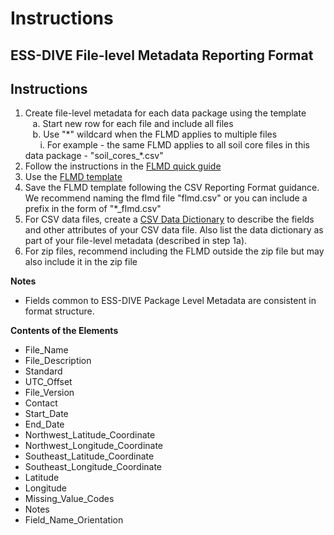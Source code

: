 # Instructions

## ESS-DIVE File-level Metadata Reporting Format

## Instructions

1. Create file-level metadata for each data package using the template  
&nbsp;&nbsp;&nbsp;a. Start new row for each file and include all files  
&nbsp;&nbsp;&nbsp;b. Use "\*" wildcard when the FLMD applies to multiple files  
&nbsp;&nbsp;&nbsp;&nbsp;&nbsp;&nbsp;i. For example - the same FLMD applies to all soil core files in this data package - "soil_cores_\*\.csv"  
2. Follow the instructions in the [FLMD quick guide](documents/flmd_quick_guide.md)  
3. Use the [FLMD template](https://github.com/ess-dive-community/essdive-file-level-metadata/tree/3acd84067cf980484b4b86e95dbdcace42db3796/flmd_template.xlsx)  
4. Save the FLMD template following the CSV Reporting Format guidance. We recommend naming the flmd file "flmd.csv" or you can include a prefix in the form of "\*\_flmd.csv"  
5. For CSV data files, create a [CSV Data Dictionary](csv_dd_instructions/) to describe the fields and other attributes of your CSV data file. Also list the data dictionary as part of your file-level metadata (described in step 1a). 
6. For zip files, recommend including the FLMD outside the zip file but may also include it in the zip file  

**Notes**

* Fields common to ESS-DIVE Package Level Metadata are consistent in format structure.  

**Contents of the Elements**

* File\_Name  
* File\_Description  
* Standard  
* UTC\_Offset  
* File\_Version  
* Contact  
* Start\_Date  
* End\_Date  
* Northwest\_Latitude\_Coordinate  
* Northwest\_Longitude\_Coordinate  
* Southeast\_Latitude\_Coordinate  
* Southeast\_Longitude\_Coordinate  
* Latitude  
* Longitude  
* Missing\_Value\_Codes  
* Notes  
* Field\_Name\_Orientation  

